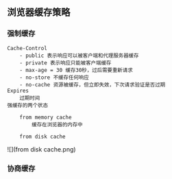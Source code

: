 ## 浏览器缓存策略
### 强制缓存
	Cache-Control
		- public 表示响应可以被客户端和代理服务器缓存
		- private 表示响应只能被客户端缓存
		- max-age = 30 缓存30秒，过后需要重新请求
		- no-store 不缓存任何响应
		- no-cache 资源被缓存，但立即失效，下次请求验证是否过期
	Expires
		过期时间
	强缓存的两个状态
		
		from memory cache
			缓存在浏览器的内存中
		
		from disk cache
		



![](from disk cache.png)

### 协商缓存

